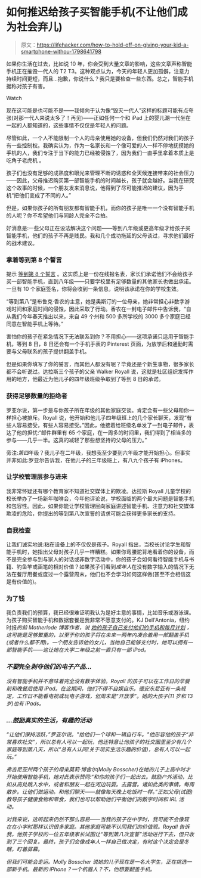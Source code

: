 # 如何推迟给孩子买智能手机(不让他们成为社会弃儿)

> 原文：<https://lifehacker.com/how-to-hold-off-on-giving-your-kid-a-smartphone-withou-1798641798>

如果你生活在过去，比如说 10 年，你会受到大量文章的影响，这些文章声称智能手机正在摧毁一代人的 T2 T3。这种观点认为，今天的年轻人更加孤僻，注意力持续时间更短，而且...抱歉，你说什么？我只是要检查一些东西。总之，智能手机据称对孩子有害。

Watch

现在这可能是也可能不是——我倾向于认为像“毁灭一代人”这样的标题可能有点夸张(对那一代人来说太多了！再见)——正如任何一个和 iPad 上的婴儿潮一代坐在一起的人都知道的，这些事情不仅仅是年轻人的问题。

尽管如此，一个人不能限制一个人的母亲使用她的设备，但我们仍然对我们的孩子有一些控制权。我确实认为，作为一名家长和一个像可爱的人一样不停地抚摸她的手机的人，我们专注于当下的能力已经被侵蚀了，因为我们一直手里拿着本质上是吃角子老虎机 。

孩子们也没有足够的成熟度和眼光来管理不断的诱惑和全天候连接带来的社会压力——因此，父母推迟购买第一部智能手机的时间越长，孩子就会越好。当我在研究这个故事的时候，一个朋友发来消息说，他得到了尽可能推迟的建议，因为手机“把他们变成了不同的人。”

但是，如果你孩子的所有朋友都有智能手机，而你的孩子是唯一一个没有智能手机的人呢？你不希望他们与同龄人完全不合拍。

好消息是:一些父母正在设法解决这个问题——等到八年级或更高年级才给孩子买智能手机，他们的孩子不再是贱民。我和几个成功拖延的父母谈过，寻求他们最好的战术建议。

### **拿着等到第 8 个誓言**

提示 [等到第 8 个誓言](https://www.waituntil8th.org/) 。这实质上是一份在线报名表，家长们承诺他们不会给孩子买一部智能手机，直到八年级——只要学校里有足够数量的其他家长也做出承诺。一旦有 10 个家庭签名，你将会收到一条信息，说明该承诺在你的学校生效。

“等到第八”是布鲁克·香农的主意，她是奥斯汀的一位母亲，她非常担心非数字游戏时间和家庭时间的侵蚀，因此采取了行动。香农在一封电子邮件中告诉我，“自从我们今年春天推出以来，来自 49 个州和 500 多所学校的 3000 多个家庭已经同意在智能手机上等待。”

害怕你的孩子在紧急情况下无法联系到你？不用担心——这项承诺只适用于智能手机，等到 8 日，8 日还会有一个手机手表的 Pinterest 页面，为放学后和通勤时需要与父母联系的孩子提供翻盖手机。

但是如果你填写了你的誓言，而其他人都没有呢？毕竟还是个新生事物，很多家长都不会听说过。达拉斯三个孩子的父亲 Walker Royall 说，这就是社区组织发挥作用的地方，他最近为他儿子的四年级班级争取到了等到 8 日的承诺。

### 获得足够数量的拒绝者

罗亚尔说，第一步是与你孩子所在年级的其他家庭交谈。肯定会有一些父母和你一样担心被排斥。Royall 说，他开始和他儿子四年级班上的几个家长聊天，发现“有些人容易接受，有些人容易接受。”因此，他接着给班级名单发了一封电子邮件，表达了他的担忧:“邮件群里有 65 个家庭，在一周多的时间里，我们得到了相当多的参与——几乎一半。这真的减轻了那些想坚持的父母的压力。”

旁注:*第四*年级？我儿子在二年级，我想我至少要到六年级才能开始担心。但事实并非如此:罗亚尔告诉我，在他儿子的三年级班上，有八九个孩子有 iPhones。

### **让学校管理层参与进来**

我非常怀疑还有哪个教育家不知道社交媒体上的欺凌。达拉斯 Royall 儿童学校的校长举办了一场新年咖啡会，今年他评论说，学校面临的两个最大问题是智能手机和包容性。因此，如果你能让学校管理层向家庭讲述智能手机、注意力和社交媒体欺凌的危险，你提出的等到第八次宣誓的请求可能会获得更多家长的支持。

### **自我检查**

让我们诚实地说:粘在设备上的不仅仅是孩子。Royall 指出，当校长讨论学生和智能手机时，她指出父母对孩子几乎一样糟糕。如果你弯腰驼背地看着你的设备，而不是完全参与到与家人的对话或非数字活动中，你的孩子会如何看待智能手机与书籍、钓鱼竿或画笔的相对价值？如果孩子们看到*成年人*在没有数字输入的情况下无法在餐厅用餐或度过一个露营周末，他们也不会学习如何这样做(甚至不会相信这是有价值的)。

### 为了钱

我负责我们的预算，我已经很难证明我认为是好主意的事情，比如音乐或游泳课。为孩子购买智能手机和数据套餐是我非常不愿意支付的。KJ Dell'Antonia，纽约时报*的前 Motherlode 博客作者，说 [她的孩子自己支付他们的手机和每月计划](https://parenting.blogs.nytimes.com/2015/03/20/rules-for-teen-and-tween-cellphone-use-unspoken-or-printed-and-signed/?_r=0) ，这可能是足够繁重的，以至于你的孩子将在未来一两年内凑合着用一部翻盖手机(或者什么都不用)。一个朋友告诉他的女儿，当她自己能够支付时，她可以拥有一部智能手机——这让她在大学二年级之前一直只有一部 iPod。*

### *不要*完全*剥夺他们的电子产品...*

*没有智能手机并不意味着完全没有数字体验。Royall 的孩子可以在工作日的早餐前和晚餐后使用 iPad。在这期间，他们不得不自娱自乐。德安东尼亚有一条规定，工作日不能看电视或玩电子游戏，但周末是“开放季”。她的大孩子(11 岁和 13 岁)也有 iPads。*

### *...鼓励真实的生活，有趣的活动*

*“让他们保持活跃，”罗亚尔说。"给他们一个球和一辆自行车。"他形容他的孩子“非常喜欢社交”，所以总有人可以一起玩，他还特意让他孩子的社交圈里至少有几个家庭等到第八天，所以“总有人认同(关于现实生活乐趣的价值)，总有人可以一起玩。”*

*弗吉尼亚州两个孩子的母亲莫莉·博舍尔(Molly Bosscher)在她的儿子上高中时才开始使用智能手机，她对此表示赞同:“和你的孩子们一起出去。鼓励户外活动，比如从高处跳入水中，或者和朋友一起在河边玩耍。去露营。诸如此类的事情。每周散步。让他们做运动。和他们聊天——就像每天晚上吃饭时一样。”正如父母(试图)教导孩子健康食物和零食，我们也可以帮助他们平衡他们的数字时间和 IRL 活动。*

*对我来说，这听起来仍然不那么容易——当我的孩子在中学时，我可能不会像现在在小学时那样认识很多家庭。其他家庭可能不认同我们的价值观。Royall 告诉我，他孩子学校的一位五年级家长试图让“等到第八次宣誓”活动进行下去，但只收到了三个回复。最终，孩子们会像成年人一样自己做决定，有时这个决定会是冬眠，盯着屏幕。*

*但我们可能会走运。Molly Bosscher 说她的儿子现在是一名大学生，正在挑选一部新手机。最新的 iPhone？一个机器人？不，他想要翻盖手机。*
